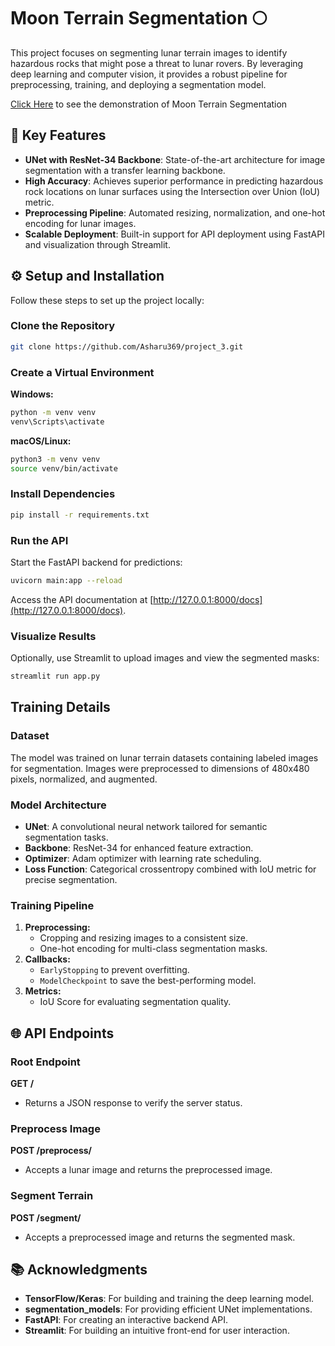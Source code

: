 # Moon Terrain Segmentation 🌕

This project focuses on segmenting lunar terrain images to identify hazardous rocks that might pose a threat to lunar rovers. By leveraging deep learning and computer vision, it provides a robust pipeline for preprocessing, training, and deploying a segmentation model. 

[Click Here](https://youtu.be/uTlCakmf3UM) to see the demonstration of Moon Terrain Segmentation

## 🚀 Key Features
- **UNet with ResNet-34 Backbone**: State-of-the-art architecture for image segmentation with a transfer learning backbone.
- **High Accuracy**: Achieves superior performance in predicting hazardous rock locations on lunar surfaces using the Intersection over Union (IoU) metric.
- **Preprocessing Pipeline**: Automated resizing, normalization, and one-hot encoding for lunar images.
- **Scalable Deployment**: Built-in support for API deployment using FastAPI and visualization through Streamlit.

## ⚙️ Setup and Installation

Follow these steps to set up the project locally:

### Clone the Repository
```bash
git clone https://github.com/Asharu369/project_3.git
```

### Create a Virtual Environment

**Windows:**
```bash
python -m venv venv
venv\Scripts\activate
```

**macOS/Linux:**
```bash
python3 -m venv venv
source venv/bin/activate
```

### Install Dependencies
```bash
pip install -r requirements.txt
```

### Run the API
Start the FastAPI backend for predictions:
```bash
uvicorn main:app --reload
```
Access the API documentation at [http://127.0.0.1:8000/docs](http://127.0.0.1:8000/docs).

### Visualize Results
Optionally, use Streamlit to upload images and view the segmented masks:
```bash
streamlit run app.py
```

##  Training Details

### Dataset
The model was trained on lunar terrain datasets containing labeled images for segmentation. Images were preprocessed to dimensions of 480x480 pixels, normalized, and augmented.

### Model Architecture
- **UNet**: A convolutional neural network tailored for semantic segmentation tasks.
- **Backbone**: ResNet-34 for enhanced feature extraction.
- **Optimizer**: Adam optimizer with learning rate scheduling.
- **Loss Function**: Categorical crossentropy combined with IoU metric for precise segmentation.

### Training Pipeline
1. **Preprocessing:**
   - Cropping and resizing images to a consistent size.
   - One-hot encoding for multi-class segmentation masks.
2. **Callbacks:**
   - `EarlyStopping` to prevent overfitting.
   - `ModelCheckpoint` to save the best-performing model.
3. **Metrics:**
   - IoU Score for evaluating segmentation quality.

## 🌐 API Endpoints

### Root Endpoint
**GET /**
- Returns a JSON response to verify the server status.

### Preprocess Image
**POST /preprocess/**
- Accepts a lunar image and returns the preprocessed image.

### Segment Terrain
**POST /segment/**
- Accepts a preprocessed image and returns the segmented mask.

## 📚 Acknowledgments
- **TensorFlow/Keras**: For building and training the deep learning model.
- **segmentation_models**: For providing efficient UNet implementations.
- **FastAPI**: For creating an interactive backend API.
- **Streamlit**: For building an intuitive front-end for user interaction.

